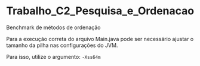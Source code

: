 # Trabalho_C2_Pesquisa_e_Ordenacao
Benchmark de métodos de ordenação

Para a execução correta do arquivo Main.java pode ser necessário ajustar o tamanho da pilha nas configurações do JVM.

Para isso, utilize o argumento: `-Xss64m`


